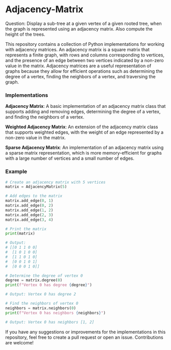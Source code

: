 # Adjacency-Matrix

Question:
Display a sub-tree at a given vertex of a given rooted tree, when the graph is represented using an adjacency matrix. Also compute the height of the trees.

This repository contains a collection of Python implementations for working with adjacency matrices. An adjacency matrix is a square matrix that represents a finite graph, with rows and columns corresponding to vertices, and the presence of an edge between two vertices indicated by a non-zero value in the matrix. Adjacency matrices are a useful representation of graphs because they allow for efficient operations such as determining the degree of a vertex, finding the neighbors of a vertex, and traversing the graph.

### Implementations

**Adjacency Matrix**: A basic implementation of an adjacency matrix class that supports adding and removing edges, determining the degree of a vertex, and finding the neighbors of a vertex.

**Weighted Adjacency Matrix**: An extension of the adjacency matrix class that supports weighted edges, with the weight of an edge represented by a non-zero value in the matrix.

**Sparse Adjacency Matrix**: An implementation of an adjacency matrix using a sparse matrix representation, which is more memory-efficient for graphs with a large number of vertices and a small number of edges.

### Example
```python
# Create an adjacency matrix with 5 vertices
matrix = AdjacencyMatrix(5)

# Add edges to the matrix
matrix.add_edge(0, 1)
matrix.add_edge(0, 2)
matrix.add_edge(1, 2)
matrix.add_edge(2, 3)
matrix.add_edge(3, 4)

# Print the matrix
print(matrix)

# Output:
# [[0 1 1 0 0]
#  [1 0 1 0 0]
#  [1 1 0 1 0]
#  [0 0 1 0 1]
#  [0 0 0 1 0]]

# Determine the degree of vertex 0
degree = matrix.degree(0)
print(f"Vertex 0 has degree {degree}")

# Output: Vertex 0 has degree 2

# Find the neighbors of vertex 0
neighbors = matrix.neighbors(0)
print(f"Vertex 0 has neighbors {neighbors}")

# Output: Vertex 0 has neighbors [1, 2]
```

If you have any suggestions or improvements for the implementations in this repository, feel free to create a pull request or open an issue. Contributions are welcome!
